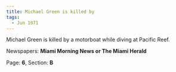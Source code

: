 ```yaml
---  
title: Michael Green is killed by  
tags:  
  - Jun 1971  
---  
```

  
Michael Green is killed by a motorboat while diving at Pacific Reef.  
  
Newspapers: **Miami Morning News or The Miami Herald**  
  
Page: **6**, Section: **B** 
